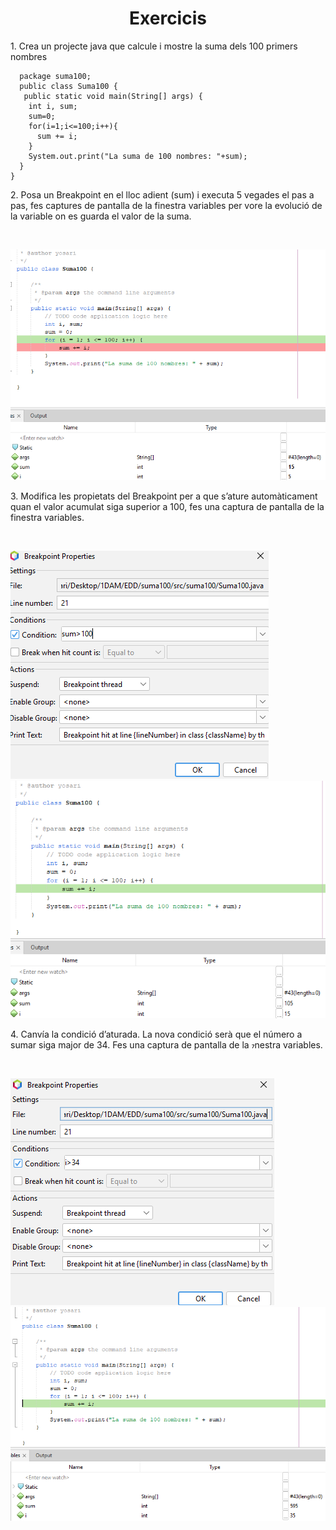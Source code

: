 <h1><center>Exercicis</center></h1>

<p>1. Crea un projecte java que calcule i mostre la suma dels 100 primers nombres



      package suma100;
      public class Suma100 {
       public static void main(String[] args) {
        int i, sum;
        sum=0;
        for(i=1;i<=100;i++){
          sum += i;
        }
        System.out.print("La suma de 100 nombres: "+sum);
      }
    }
</p>






<p>2. Posa un Breakpoint en el lloc adient (sum) i executa 5 vegades el pas a pas,
fes captures de pantalla de la finestra variables per vore la evolució de la
variable on es guarda el valor de la suma.</p></br>

![bug1](image-3.png) 


<p>3. Modifica les propietats del Breakpoint per a que s’ature automàticament quan
el valor acumulat siga superior a 100, fes una captura de pantalla de la
finestra variables.</p></br>

![bug2](image-5.png)</br>
![bug3](image-6.png)</br>


<p>4. Canvía la condició d’aturada. La nova condició serà que el número a sumar
siga major de 34. Fes una captura de pantalla de la nestra variables.</p></br>

![bug4](image-9.png)</br>
![bug5](image-7.png)</br>